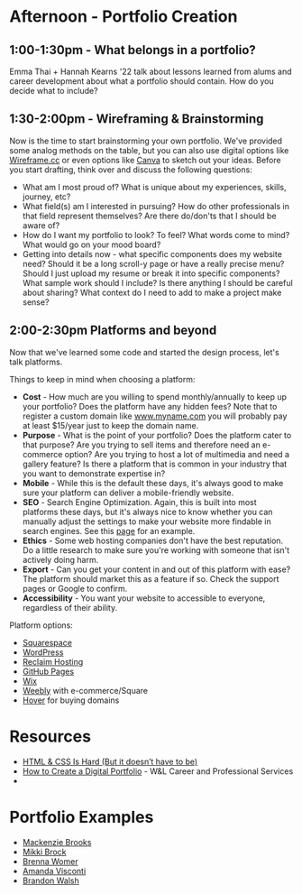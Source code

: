 # Afternoon - Portfolio Creation

## 1:00-1:30pm - What belongs in a portfolio?
Emma Thai + Hannah Kearns '22 talk about lessons learned from alums and career development about what a portfolio should contain. How do you decide what to include?


## 1:30-2:00pm - Wireframing & Brainstorming 
Now is the time to start brainstorming your own portfolio. We've provided some analog methods on the table, but you can also use digital options like [Wireframe.cc](https://wireframe.cc/) or even options like [Canva](http://www.canva.com) to sketch out your ideas. Before you start drafting, think over and discuss the following questions:

* What am I most proud of? What is unique about my experiences, skills, journey, etc?
* What field(s) am I interested in pursuing? How do other professionals in that field represent themselves? Are there do/don'ts that I should be aware of? 
* How do I want my portfolio to look? To feel? What words come to mind? What would go on your mood board? 
* Getting into details now - what specific components does my website need? Should it be a long scroll-y page or have a really precise menu? Should I just upload my resume or break it into specific components? What sample work should I include? Is there anything I should be careful about sharing? What context do I need to add to make a project make sense? 


## 2:00-2:30pm Platforms and beyond

Now that we've learned some code and started the design process, let's talk platforms. 

Things to keep in mind when choosing a platform:
* **Cost** - How much are you willing to spend monthly/annually to keep up your portfolio? Does the platform have any hidden fees? Note that to register a custom domain like www.myname.com you will probably pay at least $15/year just to keep the domain name. 
* **Purpose** - What is the point of your portfolio? Does the platform cater to that purpose? Are you trying to sell items and therefore need an e-commerce option? Are you trying to host a lot of multimedia and need a gallery feature? Is there a platform that is common in your industry that you want to demonstrate expertise in? 
* **Mobile** - While this is the default these days, it's always good to make sure your platform can deliver a mobile-friendly website.
* **SEO** - Search Engine Optimization. Again, this is built into most platforms these days, but it's always nice to know whether you can manually adjust the settings to make your website more findable in search engines. See this [page](https://www.squarespace.com/marketing/seo) for an example. 
* **Ethics** - Some web hosting companies don't have the best reputation. Do a little research to make sure you're working with someone that isn't actively doing harm.
* **Export** - Can you get your content in and out of this platform with ease? The platform should market this as a feature if so. Check the support pages or Google to confirm.
* **Accessibility** - You want your website to accessible to everyone, regardless of their ability. 

Platform options:

* [Squarespace](https://www.squarespace.com)
* [WordPress](https://wordpress.org/)
* [Reclaim Hosting](http://www.reclaimhosting.com)
* [GitHub Pages ](https://pages.github.com/)
* [Wix](https://www.wix.com/)
* [Weebly](https://www.weebly.com/) with e-commerce/Square
* [Hover](https://www.hover.com/) for buying domains 
  
  
# Resources
* [HTML & CSS Is Hard (But it doesn’t have to be)](https://www.internetingishard.com/html-and-css/)
* [How to Create a Digital Portfolio](https://my.wlu.edu/career-and-professional-development/application-resources/professional-online-presence/digital-portfolios-and-professional-websites/how-to-create-a-digital-portfolio) - W&L Career and Professional Services
* 

# Portfolio Examples
* [Mackenzie Brooks](https://www.mackenziekbrooks.info/)
* [Mikki Brock](https://www.mdbrock.com/)
* [Brenna Womer](https://brennawomer.com/)
* [Amanda Visconti](https://amandavisconti.com/)
* [Brandon Walsh](https://www.walshbr.com)
